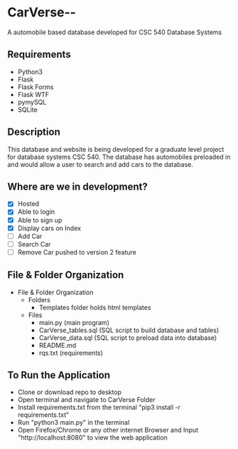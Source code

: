 # CarVerse--
A automobile based database developed for CSC 540 Database Systems

## Requirements

- Python3
- Flask
- Flask Forms
- Flask WTF
- pymySQL
- SQLite

## Description

This database and website is being developed for a graduate level project for database systems CSC 540. The database has automobiles preloaded in and would allow a user to search and add cars to the database.

## Where are we in development?

- [x] Hosted
- [x] Able to login
- [x] Able to sign up
- [x] Display cars on Index
- [ ] Add Car
- [ ] Search Car
- [ ] Remove Car pushed to version 2 feature

## File & Folder Organization
- File & Folder Organization
	- Folders
		- Templates folder holds html templates
	- Files
		- main.py (main program)
		- CarVerse_tables.sql (SQL script to build database and tables)
		- CarVerse_data.sql (SQL script to preload data into database)
		- README.md
		- rqs.txt (requirements)

## To Run the Application

- Clone or download repo to desktop
- Open terminal and navigate to CarVerse Folder
- Install requirements.txt from the terminal "pip3 install -r requirements.txt"
- Run "python3 main.py" in the terminal
- Open Firefox/Chrome or any other internet Browser and Input "http://localhost:8080" to view the web application
